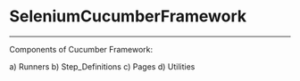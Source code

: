 # SeleniumCucumberFramework

***** 
Components of Cucumber Framework:

a) Runners
b) Step_Definitions
c) Pages
d) Utilities

